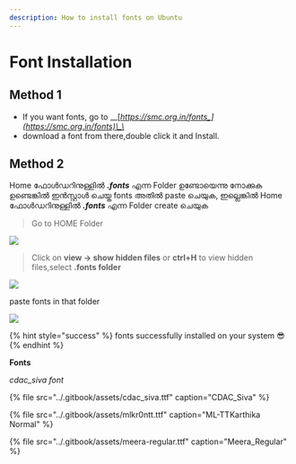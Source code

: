 ```yaml
---
description: How to install fonts on Ubuntu
---
```


# Font Installation

## Method 1

*  If you want fonts, go to __[_https://smc.org.in/fonts_](https://smc.org.in/fonts)\_\_
* download a font from there,double click it and Install.

## Method 2



Home ഫോൾഡറിനുള്ളിൽ _**.fonts**_ എന്ന Folder ഉണ്ടോയെന്നു നോക്കുക ഉണ്ടെങ്കിൽ ഇൻസ്റ്റാൾ ചെയ്ത fonts  അതിൽ paste ചെയുക, ഇല്ലെങ്കിൽ Home ഫോൾഡറിനുള്ളിൽ _**.fonts**_ എന്ന Folder create ചെയുക

> Go to HOME Folder

![](../.gitbook/assets/screenshot-from-2020-11-02-19-58-09.png)

> Click on **view -&gt; show hidden files** or **ctrl+H** to view hidden files,select **.fonts folder**

![](../.gitbook/assets/new.png)

paste fonts in that folder

![](../.gitbook/assets/new1.png)

{% hint style="success" %}
fonts successfully installed on your system 😎 
{% endhint %}

**Fonts**

_cdac\_siva font_

{% file src="../.gitbook/assets/cdac\_siva.ttf" caption="CDAC\_Siva" %}

{% file src="../.gitbook/assets/mlkr0ntt.ttf" caption="ML-TTKarthika Normal" %}

{% file src="../.gitbook/assets/meera-regular.ttf" caption="Meera\_Regular" %}

